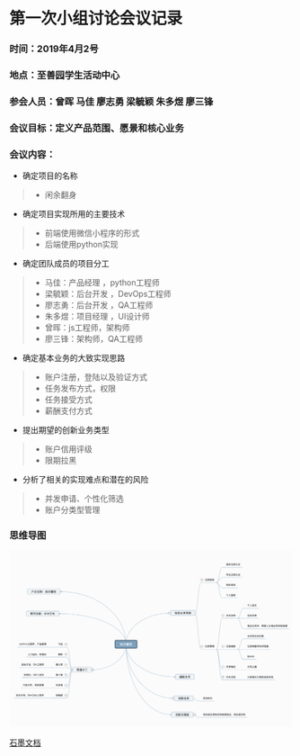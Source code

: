 # 第一次小组讨论会议记录


### 时间：2019年4月2号

### 地点：至善园学生活动中心

### 参会人员：曾晖 马佳 廖志勇 梁毓颖 朱多煜 廖三锋

### 会议目标：定义产品范围、愿景和核心业务

### 会议内容：

* 确定项目的名称

>* 闲余翻身

* 确定项目实现所用的主要技术

>* 前端使用微信小程序的形式
>* 后端使用python实现

* 确定团队成员的项目分工

>* 马佳：产品经理 ，python工程师
>* 梁毓颖：后台开发 ，DevOps工程师
>* 廖志勇：后台开发 ，QA工程师
>* 朱多煜：项目经理 ，UI设计师
>* 曾晖：js工程师，架构师
>* 廖三锋：架构师，QA工程师

* 确定基本业务的大致实现思路

>* 账户注册，登陆以及验证方式
>* 任务发布方式，权限
>* 任务接受方式
>* 薪酬支付方式

* 提出期望的创新业务类型

>* 账户信用评级
>* 限期拉黑

* 分析了相关的实现难点和潜在的风险

>* 并发申请、个性化筛选
>* 账户分类型管理

### 思维导图

![meeting1](https://github.com/sysu-team1/Dashboard/blob/gh-pages/images/meeting_1.png?raw=true)

[石墨文档](https://shimo.im/docs/lYeeniQ9nXMGEFtd)